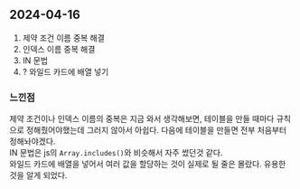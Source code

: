 ## 2024-04-16
1. 제약 조건 이름 중복 해결
2. 인덱스 이름 중복 해결
3. IN 문법
4. ? 와일드 카드에 배열 넣기

### 느낀점
제약 조건이나 인덱스 이름의 중복은 지금 와서 생각해보면, 테이블을 만들 때마다 규칙으로 정해줬어야했는데 그러지 않아서 아쉽다. 다음에 테이블을 만들면 전부 처음부터 정해놔야겠다.  
IN 문법은 js의 `Array.includes()`와 비슷해서 자주 썼던것 같다.  
와일드 카드에 배열을 넣어서 여러 값을 할당하는 것이 실제로 될 줄은 몰랐다. 유용한 것을 알게 되었다.  
